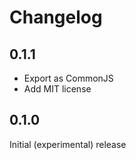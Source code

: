 # Changelog

## 0.1.1

* Export as CommonJS
* Add MIT license

## 0.1.0

Initial (experimental) release